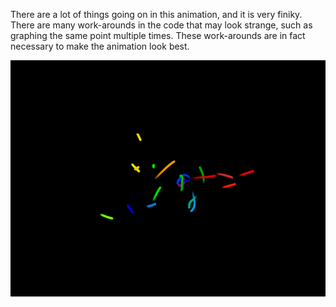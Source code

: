 There are a lot of things going on in this animation, and it is very finiky. There are many work-arounds in the code that may look strange, such as graphing the same point multiple times. These work-arounds are in fact necessary to make the animation look best.

![](n-bodyName.gif)
